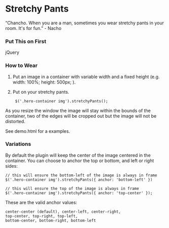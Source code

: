 #  Stretchy Pants
“Chancho. When you are a man, sometimes you wear stretchy pants in your room. It's for fun.” - Nacho

### Put This on First

jQuery

### How to Wear

1. Put an image in a container with variable width and a fixed height (e.g. width: 100%; height: 500px; ).
2. Put on your stretchy pants.

		$('.hero-container img').stretchyPants();

As you resize the window the image will stay within the bounds of the container, two of the edges will be cropped out but the image will not be distorted.

See demo.html for a examples.

### Variations

By default the plugin will keep the center of the image centered in the container. You can choose to anchor the top or bottom, and left or right sides:

	// this will ensure the bottom-left of the image is always in frame
	$('.hero-container img').stretchyPants({ anchor: 'bottom-left' })
	
	// this will ensure the top of the image is always in frame
	$('.hero-container img').stretchyPants({ anchor: 'top-center' });

These are the valid anchor values:

	center-center (default), center-left, center-right,
	top-center, top-right, top-left, 
	bottom-center, bottom-right, bottom-left
	
